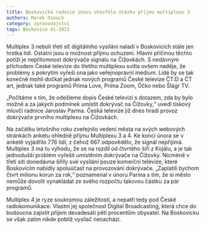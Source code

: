 ```yaml
---
title: Boskovická radnice znovu otevřela otázku příjmu multiplexu 3
authors: Marek Osouch
category: zpravodajství
tags: Boskovice 41-2013
---
```


Multiplex 3 neboli třetí síť digitálního vysílání naladí v Boskovicích stále jen hrstka lidí. Ostatní jsou o možnost příjmu ochuzeni. Hlavní příčinou těchto potíží je nepřítomnost dokrývače signálu na Čížovkách. S nedávným příchodem České televize do třetího multiplexu svitla ovšem naděje, že problémy s pokrytím vyřeší ona jako veřejnoprávní médium. Lidé by se tak konečně mohli dočkat jednak nových programů České televize ČT:D a ČT art, jednak také programů Prima Love, Prima Zoom, Óčko nebo Šlágr TV.

„Počítáme s tím, že odešleme dopis České televizi s dotazem, zda by bylo možné a za jakých podmínek umístit dokrývač na Čížovky,“ uvedl tiskový mluvčí radnice Jaroslav Parma. Česká televize již dnes hradí provoz dokrývače prvního multiplexu na Čížovkách.

Na začátku letošního roku zveřejnilo vedení města na svých webových stránkách anketu ohledně příjmu Multiplexu 3 a 4. Ke konci února se v anketě vyjádřilo 776 lidí, z čehož 667 odpovědělo, že signál nepřijímá. Multiplex 3 má tu výhodu, že se na rozdíl od čtvrtého šíří z Kojálu, a je tak jednodušší problém vyřešit umístěním dokrývače na Čížovky. Nicméně v třetí síti donedávna šířily své vysílání pouze komerční televize, které Boskovicím nabídly spoluúčast na provozování dokrývače. „Zaplatili bychom čtvrt milionu korun za rok,“ poznamenal v únoru Parma s tím, že si město nemůže dovolit vynakládat ze svého rozpočtu takovou částku za pár programů.

Multiplex 4 je ryze soukromou záležitostí, a nepatří tedy pod České radiokomunikace. Vlastní jej společnost Digital Broadcasting, která chce do budoucna zajistit příjem devadesáti pěti procentům obyvatel. Na Boskovicku se však zatím nikde poblíž vysílač nenachází.
